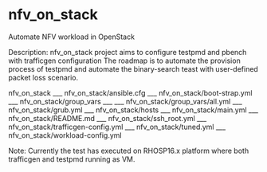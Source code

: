 # nfv_on_stack
Automate NFV workload in OpenStack


Description:
nfv_on_stack project aims to configure testpmd and pbench with trafficgen configuration 
The roadmap is to automate the provision process of testpmd and automate the binary-search teast with user-defined packet loss scenario.

nfv_on_stack
___ nfv_on_stack/ansible.cfg
___ nfv_on_stack/boot-strap.yml
___ nfv_on_stack/group_vars
___ ___ nfv_on_stack/group_vars/all.yml
___ nfv_on_stack/grub.yml
___ nfv_on_stack/hosts
___ nfv_on_stack/main.yml
___ nfv_on_stack/README.md
___ nfv_on_stack/ssh_root.yml
___ nfv_on_stack/trafficgen-config.yml
___ nfv_on_stack/tuned.yml
___ nfv_on_stack/workload-config.yml


Note: Currently the test has executed on RHOSP16.x platform where both trafficgen and testpmd running as VM.

